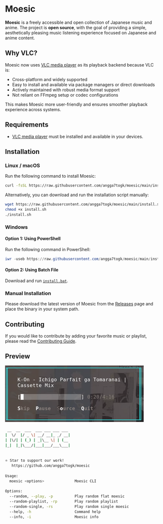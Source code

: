 # Moesic

**Moesic** is a freely accessible and open collection of Japanese music and anime. The project is **open source**, with the goal of providing a simple, aesthetically pleasing music listening experience focused on Japanese and anime content.

## Why VLC?

Moesic now uses [VLC media player](https://www.videolan.org/vlc/) as its playback backend because VLC is:

* Cross-platform and widely supported
* Easy to install and available via package managers or direct downloads
* Actively maintained with robust media format support
* Not reliant on FFmpeg setup or codec configurations

This makes Moesic more user-friendly and ensures smoother playback experience across systems.

## Requirements

* [VLC media player](https://www.videolan.org/vlc/) must be installed and available in your devices.


## Installation

### Linux / macOS

Run the following command to install Moesic:

```bash
curl -fsSL https://raw.githubusercontent.com/angga7togk/moesic/main/install.sh | bash
```

Alternatively, you can download and run the installation script manually:

```bash
wget https://raw.githubusercontent.com/angga7togk/moesic/main/install.sh
chmod +x install.sh
./install.sh
```

### Windows

#### Option 1: Using PowerShell

Run the following command in PowerShell:

```powershell
iwr -useb https://raw.githubusercontent.com/angga7togk/moesic/main/install.ps1 | iex
```

#### Option 2: Using Batch File

Download and run [`install.bat`](https://raw.githubusercontent.com/angga7togk/moesic/main/install.bat).

### Manual Installation

Please download the latest version of Moesic from the [Releases](https://github.com/angga7togk/moesic/releases) page and place the binary in your system path.

## Contributing

If you would like to contribute by adding your favorite music or playlist, please read the [Contributing Guide](data/CONTRIBUTING.md).

## Preview

![Moesic Logo](.github/img/preview.png)

```bash
 __  __  ___  ___ ___ ___ ___
|  \/  |/ _ \| __/ __|_ _/ __|
| |\/| | (_) | _|\__ \| | (__
|_|  |_|\___/|___|___/___\___|


⭐️ Star to support our work!
   https://github.com/angga7togk/moesic

Usage:
  moesic <options>              Moesic CLI

Options:
  --random, --play, -p          Play random flat moesic
  --random-playlist, -rp        Play random playlist
  --random-single, -rs          Play random single moesic
  --help, -h                    Command help
  --info, -i                    Moesic info
```
